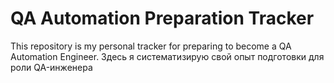 # QA Automation Preparation Tracker
This repository is my personal tracker for preparing to become a QA Automation Engineer. Здесь я систематизирую свой опыт подготовки для роли QA-инженера
